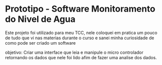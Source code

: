 # Prototipo - Software Monitoramento do Nivel de Agua

<h7>Este projeto foi utilizado para meu TCC, nele coloquei em pratica um pouco de tudo que vi nas materias durante o curso e sanei minha curiosidade de como pode ser criado um software</h7>

objetivo: Criar uma interface que leia e manipule o micro controlador retornando os dados que nele foi lido afim de fazer uma analise dos dados.

